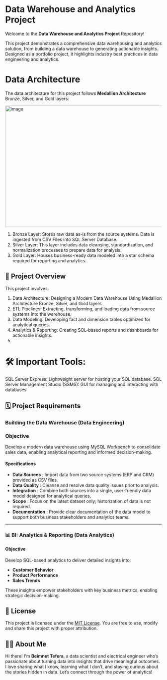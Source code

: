 # Data Warehouse and Analytics Project

Welcome to the **Data Warehouse and Analytics Project** Repository! 

This project demonstrates a comprehensive data warehousing and analytics solution, from building a data warehouse
to generating actionable insights. Designed as a portfolio project, it highlights industry best practices in data 
engineering and analytics.

# Data Architecture
The data architecture for this project follows **Medallion Architecture** Bronze, Silver, and Gold layers:

<img width="780" height="389" alt="image" src="https://github.com/user-attachments/assets/a0530607-eebc-4d8c-8ddc-866496291ee8" />

1. Bronze Layer: Stores raw data as-is from the source systems. Data is ingested from CSV Files into SQL Server Database.
2. Silver Layer: This layer includes data cleansing, standardization, and normalization processes to prepare data for analysis.
3. Gold Layer: Houses business-ready data modeled into a star schema required for reporting and analytics.
## 📖 Project Overview
This project involves:

  1. Data Architecture: Designing a Modern Data Warehouse Using Medallion  Architecture Bronze, Silver, and Gold layers.
  2. ETL Pipelines: Extracting, transforming, and loading data from source systems into the warehouse.
  3. Data Modeling: Developing fact and dimension tables optimized for analytical queries.
  4. Analytics & Reporting: Creating SQL-based reports and dashboards for actionable insights.
  5. 
# 🛠️ Important Tools:

   SQL Server Express: Lightweight server for hosting your SQL database.
   SQL Server Management Studio (SSMS): GUI for managing and interacting with databases.
     
## 🗓️ Project Requirements

### Building the Data Warehouse (Data Engineering)

### Objective  
Develop a modern data warehouse using MySQL Workbench to consolidate sales data, enabling analytical reporting and informed decision-making.

#### Specifications  
- **Data Sources** : Import data from two source systems (ERP and CRM) provided as CSV files.  
- **Data Quality** : Cleanse and resolve data quality issues prior to analysis.  
- **Integration** : Combine both sources into a single, user-friendly data model designed for analytical queries.  
- **Scope** : Focus on the latest dataset only; historization of data is not required.  
- **Documentation** : Provide clear documentation of the data model to support both business stakeholders and analytics teams.

----

### 📊 BI: Analytics & Reporting (Data Analytics)

#### Objective 

Develop SQL-based analytics to deliver detailed insights into:  
- **Customer Behavior**  
- **Product Performance**  
- **Sales Trends**  

These insights empower stakeholders with key business metrics, enabling strategic decision-making.

## 🪪 License  

This project is licensed under the [MIT License](License). You are free to use, modify and share this project with proper attribution.

## 🤵‍♂️ About Me

Hi there! I'm **Beimnet Tefera**, a data scientist and electrical engineer who’s passionate about turning data into insights that drive meaningful outcomes. I love sharing what I know, learning what I don’t, and staying curious about the stories hidden in data. Let’s connect through the power of analytics!

